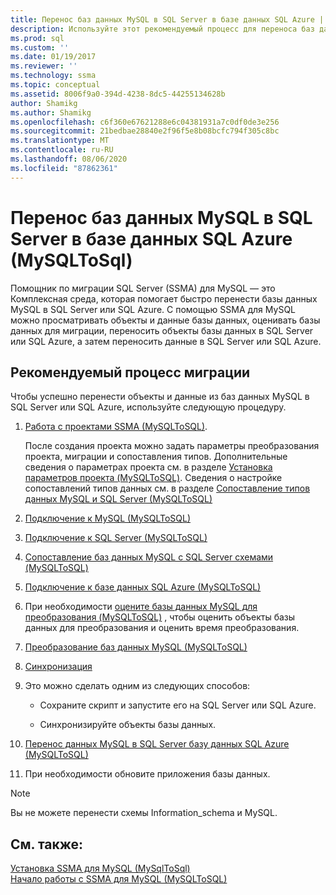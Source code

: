 ```yaml
---
title: Перенос баз данных MySQL в SQL Server в базе данных SQL Azure | Документация Майкрософт
description: Используйте этот рекомендуемый процесс для переноса баз данных MySQL в SQL Server или базу данных SQL Azure с помощью Помощник по миграции SQL Server (SSMA).
ms.prod: sql
ms.custom: ''
ms.date: 01/19/2017
ms.reviewer: ''
ms.technology: ssma
ms.topic: conceptual
ms.assetid: 8006f9a0-394d-4238-8dc5-44255134628b
author: Shamikg
ms.author: Shamikg
ms.openlocfilehash: c6f360e67621288e6c04381931a7c0df0de3e256
ms.sourcegitcommit: 21bedbae28840e2f96f5e8b08bcfc794f305c8bc
ms.translationtype: MT
ms.contentlocale: ru-RU
ms.lasthandoff: 08/06/2020
ms.locfileid: "87862361"
---
```

# <a name="migrating-mysql-databases-to-sql-server---azure-sql-database-mysqltosql"></a>Перенос баз данных MySQL в SQL Server в базе данных SQL Azure (MySQLToSql)
Помощник по миграции SQL Server (SSMA) для MySQL — это Комплексная среда, которая помогает быстро перенести базы данных MySQL в SQL Server или SQL Azure. С помощью SSMA для MySQL можно просматривать объекты и данные базы данных, оценивать базы данных для миграции, переносить объекты базы данных в SQL Server или SQL Azure, а затем переносить данные в SQL Server или SQL Azure.  
  
## <a name="recommended-migration-process"></a>Рекомендуемый процесс миграции  
Чтобы успешно перенести объекты и данные из баз данных MySQL в SQL Server или SQL Azure, используйте следующую процедуру.  
  
1.  [Работа с проектами SSMA &#40;MySQLToSQL&#41;](../../ssma/mysql/working-with-ssma-projects-mysqltosql.md).  
  
    После создания проекта можно задать параметры преобразования проекта, миграции и сопоставления типов. Дополнительные сведения о параметрах проекта см. в разделе [Установка параметров проекта &#40;MySQLToSQL&#41;](../../ssma/mysql/setting-project-options-mysqltosql.md). Сведения о настройке сопоставлений типов данных см. в разделе [Сопоставление типов данных MySQL и SQL Server &#40;MySQLToSQL&#41;](../../ssma/mysql/mapping-mysql-and-sql-server-data-types-mysqltosql.md)  
  
2.  [Подключение к MySQL &#40;MySQLToSQL&#41;](../../ssma/mysql/connecting-to-mysql-mysqltosql.md)  
  
3.  [Подключение к SQL Server &#40;MySQLToSQL&#41;](../../ssma/mysql/connecting-to-sql-server-mysqltosql.md)  
  
4.  [Сопоставление баз данных MySQL с SQL Server схемами &#40;MySQLToSQL&#41;](../../ssma/mysql/mapping-mysql-databases-to-sql-server-schemas-mysqltosql.md)  
  
5.  [Подключение к базе данных SQL Azure &#40;MySQLToSQL&#41;](../../ssma/mysql/connecting-to-azure-sql-db-mysqltosql.md)  
  
6.  При необходимости [оцените базы данных MySQL для преобразования &#40;MySQLToSQL&#41;](../../ssma/mysql/assessing-mysql-databases-for-conversion-mysqltosql.md) , чтобы оценить объекты базы данных для преобразования и оценить время преобразования.  
  
7.  [Преобразование баз данных MySQL &#40;MySQLToSQL&#41;](../../ssma/mysql/converting-mysql-databases-mysqltosql.md)  
  
8.  [Синхронизация](loading-converted-database-objects-into-sql-server-mysqltosql.md)  
  
9. Это можно сделать одним из следующих способов:  
  
    -   Сохраните скрипт и запустите его на SQL Server или SQL Azure.  
  
    -   Синхронизируйте объекты базы данных.  
  
10. [Перенос данных MySQL в SQL Server базу данных SQL Azure &#40;MySQLToSQL&#41;](../../ssma/mysql/migrating-mysql-data-into-sql-server-azure-sql-db-mysqltosql.md)  
  
11. При необходимости обновите приложения базы данных.  
  
> [!NOTE]  
> Вы не можете перенести схемы Information_schema и MySQL.  
  
## <a name="see-also"></a>См. также:  
[Установка SSMA для MySQL &#40;MySqlToSql&#41;](../../ssma/mysql/installing-ssma-for-mysql-mysqltosql.md)  
[Начало работы с SSMA для MySQL &#40;MySQLToSQL&#41;](../../ssma/mysql/getting-started-with-ssma-for-mysql-mysqltosql.md)  
  

